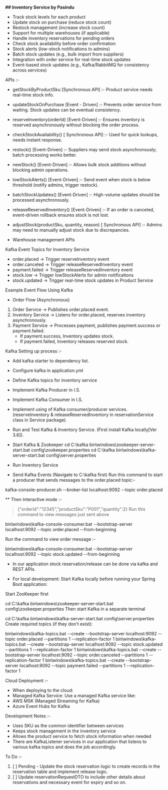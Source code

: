 **## Inventory Service by Pasindu**

* Track stock levels for each product
* Update stock on purchase (reduce stock count)
* Restock management (increase stock count)
* Support for multiple warehouses (if applicable)
* Handle inventory reservations for pending orders
* Check stock availability before order confirmation
* Stock alerts (low-stock notifications to admins)
* Batch stock updates (e.g., bulk import from suppliers)
* Integration with order service for real-time stock updates
* Event-based stock updates (e.g., Kafka/RabbitMQ for consistency across services)

APIs :-
* getStockByProductSku [Synchronous API] :- Product service needs real-time stock info.

* updateStockOnPurchase [Event - Driven] :- Prevents order service from waiting. Stock updates can be eventual consistency.

* reserveInventory(orderId) [Event-Driven] :- Ensures inventory is reserved asynchronously without blocking the order process.

* checkStockAvailability() [ Synchronous API] :- Used for quick lookups, needs instant response.

* restock() [Event-Driven] :- Suppliers may send stock asynchronously; batch processing works better.

* newStock() [Event-Driven] :- Allows bulk stock additions without blocking admin operations.

* lowStockAlerts() [Event-Driven] :- Send event when stock is below threshold (notify admins, trigger restock).

* batchStockUpdates() [Event-Driven] :- High-volume updates should be processed asynchronously.

* releaseReservedInventory() [Event-Driven] :- If an order is canceled, event-driven rollback ensures stock is not lost.

* adjustStock(productSku, quantity, reason) [ Synchronous API] :- Admins may need to manually adjust stock due to discrepancies.

* Warehouse management APIs


Kafka Event Topics for Inventory Service
* order.placed → Trigger reserveInventory event
* order.canceled → Trigger releaseReservedInventory event
* payment.failed → Trigger releaseReservedInventory event
* stock.low → Trigger lowStockAlerts for admin notifications
* stock.updated → Trigger real-time stock updates in Product Service

Example Event Flow Using Kafka
* Order Flow (Asynchronous)
1. Order Service → Publishes order.placed event.
2. Inventory Service → Listens for order.placed, reserves inventory asynchronously. 
3. Payment Service → Processes payment, publishes payment.success or payment.failed.
   * If payment.success, Inventory updates stock. 
   * If payment.failed, Inventory releases reserved stock.

Kafka Setting up process :-
* Add kafka starter to dependency list.
* Configure kafka in application.yml
* Define Kafka topics for inventory service
* Implement Kafka Producer in I.S.
* Implement Kafka Consumer in I.S.
* Implement using of Kafka consumer/producer services. (reserveInventory & releaseReservedInventory in reservationService class in Service package).
* Run and Test Kafka & Inventory Service. (First install Kafka locally[Ver 3.6]).
* Start Kafka & Zookeeper
  cd C:\kafka
  bin\windows\zookeeper-server-start.bat config\zookeeper.properties
  cd C:\kafka
  bin\windows\kafka-server-start.bat config\server.properties

* Run Inventory Service
* Send Kafka Events (Navigate to C:\kafka first)
Run this command to start a producer that sends messages to the order.placed topic:-
>>
kafka-console-producer.sh --broker-list localhost:9092 --topic order.placed
>>
** Then Interactive mode :-
>{"orderId":"12345","productSku":"P001","quantity":2}
Run this command to view messages just sent above
>>
bin\windows\kafka-console-consumer.bat --bootstrap-server localhost:9092 --topic order.placed --from-beginning
>>

Run the command to view order message :-
>>
bin\windows\kafka-console-consumer.bat --bootstrap-server localhost:9092 --topic stock.updated --from-beginning
>>

* In our application stock reservation/release can be done via kafka and REST APIs.

* For local development:
Start Kafka locally before running your Spring Boot application:

Start ZooKeeper first
>>
cd C:\kafka
bin\windows\zookeeper-server-start.bat config\zookeeper.properties
Then start Kafka in a separate terminal
>>
cd C:\kafka
bin\windows\kafka-server-start.bat config\server.properties
Create required topics (if they don't exist):

>>
bin\windows\kafka-topics.bat --create --bootstrap-server localhost:9092 --topic order.placed --partitions 1 --replication-factor 1
bin\windows\kafka-topics.bat --create --bootstrap-server localhost:9092 --topic stock.updated --partitions 1 --replication-factor 1
bin\windows\kafka-topics.bat --create --bootstrap-server localhost:9092 --topic order.canceled --partitions 1 --replication-factor 1
bin\windows\kafka-topics.bat --create --bootstrap-server localhost:9092 --topic payment.failed --partitions 1 --replication-factor 1


Cloud Deployment :-
* When deploying to the cloud:
* Managed Kafka Service: Use a managed Kafka service like:
* AWS MSK (Managed Streaming for Kafka)
* Azure Event Hubs for Kafka

Development Notes :-
* Uses SKU as the common identifier between services
* Keeps stock management in the inventory service
* Allows the product service to fetch stock information when needed
* There are KafkaListener services in our application that listens to various kafka topics and does the job accordingly.




To Do :-

1. [ ] Pending - Update the stock reservation logic to create records in the reservation table and implement release logic.
2. [ ] Update reservationRequestDTO to include other details about reservations and necessary event for expiry and so on.

	             

